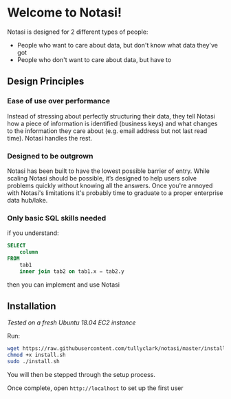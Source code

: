 

# Welcome to Notasi!

Notasi is designed for 2 different types of people:

 - People who want to care about data, but don't know what data they've got
 - People who don't want to care about data, but have to

## Design Principles

<h3> Ease of use over performance </h3>
Instead of stressing about perfectly structuring their data, they tell Notasi how a piece of information is identified (business keys) and what changes to the information they care about (e.g. email address but not last read time). Notasi handles the rest.  
        
<h3> Designed to be outgrown </h3>
Notasi has been built to have the lowest possible barrier of entry. While scaling Notasi should be possible, it’s designed to help users solve problems quickly without knowing all the answers. Once you're annoyed with Notasi's limitations it's probably time to graduate to a proper enterprise data hub/lake.  
        
<h3>Only basic SQL skills needed </h3>
if you understand:

```SQL
SELECT 
	column 
FROM 
	tab1 
	inner join tab2 on tab1.x = tab2.y
```

then you can implement and use Notasi





## Installation
*Tested on a fresh Ubuntu 18.04 EC2 instance*

Run:
```bash
wget https://raw.githubusercontent.com/tullyclark/notasi/master/install/install.sh
chmod +x install.sh
sudo ./install.sh
```

You will then be stepped through the setup process. 

Once complete, open `http://localhost` to set up the first user
